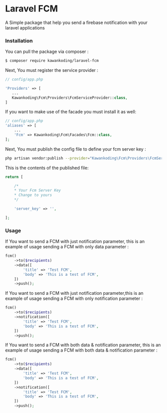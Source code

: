 # Laravel FCM

A Simple package that help you send a firebase notification with your laravel applications

### Installation

You can pull the package via composer :

``` bash
$ composer require kawankoding/laravel-fcm
```

 Next, You must register the service provider :

 ``` php
// config/app.php

'Providers' => [
    ...
    Kawankoding\Fcm\Providers\FcmServiceProvider::class,
]
 ```

 If you want to make use of the facade you must install it as well:

```php
// config/app.php
'aliases' => [
    ...
    'Fcm' => Kawankoding\Fcm\Facades\Fcm::class,
];
```

Next, You must publish the config file to define your fcm server key :

```bash
php artisan vendor:publish --provider="Kawankoding\Fcm\Providers\FcmServiceProvider"
```

This is the contents of the published file:

```php
return [

    /*
    * Your Fcm Server Key
    * Change to yours
    */

    'server_key' => '',

];
```

### Usage

If You want to send a FCM with just notification parameter, this is an example of usage sending a FCM with only data parameter :
```php
fcm()
    ->to($recipients)
    ->data([
        'title' => 'Test FCM',
        'body' => 'This is a test of FCM',
    ])
    ->push();
```

If You want to send a FCM with just notification parameter,this is an example of usage sending a FCM with only notification parameter :
```php
fcm()
    ->to($recipients)
    ->notification([
        'title' => 'Test FCM',
        'body' => 'This is a test of FCM',
    ])
    ->push();
```

If You want to send a FCM with both data & notification parameter, this is an example of usage sending a FCM with both data & notification parameter :
```php
fcm()
    ->to($recipients)
    ->data([
        'title' => 'Test FCM',
        'body' => 'This is a test of FCM',
    ])
    ->notification([
        'title' => 'Test FCM',
        'body' => 'This is a test of FCM',
    ])
    ->push();
```

